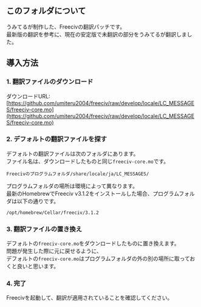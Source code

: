 ## このフォルダについて
うみてるが制作した、Freecivの翻訳パッチです。  
最新版の翻訳を参考に、現在の安定版で未翻訳の部分をうみてるが翻訳しました。

## 導入方法
### 1. 翻訳ファイルのダウンロード
ダウンロードURL:  
[https://github.com/umiteru2004/freeciv/raw/develop/locale/LC_MESSAGES/freeciv-core.mo](https://github.com/umiteru2004/freeciv/raw/develop/locale/LC_MESSAGES/freeciv-core.mo)
### 2. デフォルトの翻訳ファイルを探す
デフォルトの翻訳ファイルは次のフォルダにあります。  
ファイル名は、ダウンロードしたものと同じ`freeciv-core.mo`です。
```
Freecivのプログラムフォルダ/share/locale/ja/LC_MESSAGES/
```
プログラムフォルダの場所は環境によって異なります。  
最新のHomebrewでFreeciv v3.1.2をインストールした場合、プログラムフォルダは以下の通りです。
```
/opt/homebrew/Cellar/freeciv/3.1.2
```
### 3. 翻訳ファイルの置き換え
デフォルトの`freeciv-core.mo`をダウンロードしたものに置き換えます。  
問題が発生した際に元に戻せるように、  
デフォルトの`freeciv-core.mo`はプログラムフォルダの外の別の場所に取っておくと良いと思います。
### 4. 完了
Freecivを起動して、翻訳が適用されていることを確認してください。

